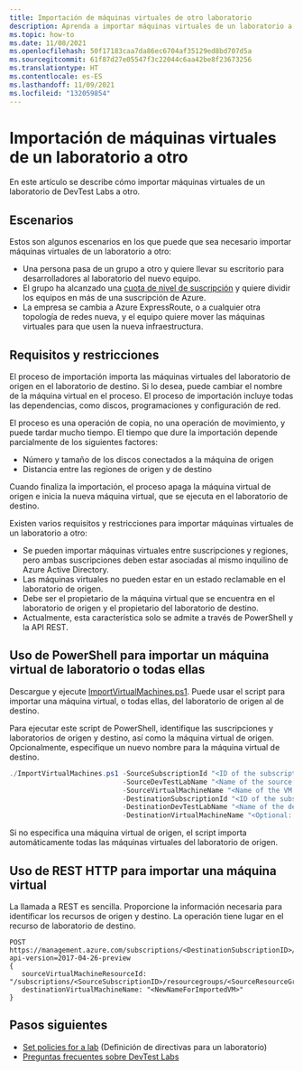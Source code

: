 ```yaml
---
title: Importación de máquinas virtuales de otro laboratorio
description: Aprenda a importar máquinas virtuales de un laboratorio a otro en Azure DevTest Labs.
ms.topic: how-to
ms.date: 11/08/2021
ms.openlocfilehash: 50f17183caa7da86ec6704af35129ed8bd707d5a
ms.sourcegitcommit: 61f87d27e05547f3c22044c6aa42be8f23673256
ms.translationtype: HT
ms.contentlocale: es-ES
ms.lasthandoff: 11/09/2021
ms.locfileid: "132059854"
---
```

# <a name="import-virtual-machines-from-one-lab-to-another"></a>Importación de máquinas virtuales de un laboratorio a otro

En este artículo se describe cómo importar máquinas virtuales de un laboratorio de DevTest Labs a otro.

## <a name="scenarios"></a>Escenarios
Estos son algunos escenarios en los que puede que sea necesario importar máquinas virtuales de un laboratorio a otro:

- Una persona pasa de un grupo a otro y quiere llevar su escritorio para desarrolladores al laboratorio del nuevo equipo.
- El grupo ha alcanzado una [cuota de nivel de suscripción](../azure-resource-manager/management/azure-subscription-service-limits.md) y quiere dividir los equipos en más de una suscripción de Azure.
- La empresa se cambia a Azure ExpressRoute, o a cualquier otra topología de redes nueva, y el equipo quiere mover las máquinas virtuales para que usen la nueva infraestructura.

## <a name="requirements-and-constraints"></a>Requisitos y restricciones

El proceso de importación importa las máquinas virtuales del laboratorio de origen en el laboratorio de destino. Si lo desea, puede cambiar el nombre de la máquina virtual en el proceso. El proceso de importación incluye todas las dependencias, como discos, programaciones y configuración de red.

El proceso es una operación de copia, no una operación de movimiento, y puede tardar mucho tiempo. El tiempo que dure la importación depende parcialmente de los siguientes factores:

- Número y tamaño de los discos conectados a la máquina de origen
- Distancia entre las regiones de origen y de destino

Cuando finaliza la importación, el proceso apaga la máquina virtual de origen e inicia la nueva máquina virtual, que se ejecuta en el laboratorio de destino.

Existen varios requisitos y restricciones para importar máquinas virtuales de un laboratorio a otro:

- Se pueden importar máquinas virtuales entre suscripciones y regiones, pero ambas suscripciones deben estar asociadas al mismo inquilino de Azure Active Directory.
- Las máquinas virtuales no pueden estar en un estado reclamable en el laboratorio de origen.
- Debe ser el propietario de la máquina virtual que se encuentra en el laboratorio de origen y el propietario del laboratorio de destino.
- Actualmente, esta característica solo se admite a través de PowerShell y la API REST.

## <a name="use-powershell-to-import-one-or-all-lab-vms"></a>Uso de PowerShell para importar un máquina virtual de laboratorio o todas ellas

Descargue y ejecute [ImportVirtualMachines.ps1](https://github.com/Azure/azure-devtestlab/tree/master/samples/DevTestLabs/Scripts/ImportVirtualMachines). Puede usar el script para importar una máquina virtual, o todas ellas, del laboratorio de origen al de destino.

Para ejecutar este script de PowerShell, identifique las suscripciones y laboratorios de origen y destino, así como la máquina virtual de origen. Opcionalmente, especifique un nuevo nombre para la máquina virtual de destino.

```powershell
./ImportVirtualMachines.ps1 -SourceSubscriptionId "<ID of the subscription that contains the source lab>"`
                            -SourceDevTestLabName "<Name of the source lab>"`
                            -SourceVirtualMachineName "<Name of the VM to import from the source lab>" `
                            -DestinationSubscriptionId "<ID of the subscription that contains the destination lab>"`
                            -DestinationDevTestLabName "<Name of the destination lab>"`
                            -DestinationVirtualMachineName "<Optional: specify a new name for the imported VM in the destination lab>"
```
Si no especifica una máquina virtual de origen, el script importa automáticamente todas las máquinas virtuales del laboratorio de origen.

## <a name="use-http-rest-to-import-a-vm"></a>Uso de REST HTTP para importar una máquina virtual

La llamada a REST es sencilla. Proporcione la información necesaria para identificar los recursos de origen y destino. La operación tiene lugar en el recurso de laboratorio de destino.

```http
POST https://management.azure.com/subscriptions/<DestinationSubscriptionID>/resourceGroups/<DestinationResourceGroup>/providers/Microsoft.DevTestLab/labs/<DestinationLab>/ImportVirtualMachine?api-version=2017-04-26-preview
{
   sourceVirtualMachineResourceId: "/subscriptions/<SourceSubscriptionID>/resourcegroups/<SourceResourceGroup>/providers/microsoft.devtestlab/labs/<SourceLab>/virtualmachines/<NameofVMTobeImported>",
   destinationVirtualMachineName: "<NewNameForImportedVM>"
}
```

## <a name="next-steps"></a>Pasos siguientes

- [Set policies for a lab](devtest-lab-set-lab-policy.md) (Definición de directivas para un laboratorio)
- [Preguntas frecuentes sobre DevTest Labs](devtest-lab-faq.yml)
